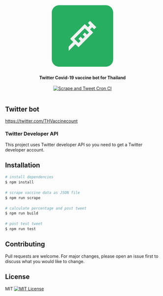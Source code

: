 <h1 align="center">
  <a href="https://twitter.com/THVaccinecount">
    <img src="assets/logo-200px.png" alt="Twitter bot logo"/>
	</a>
</h1>

<h4 align="center">
  Twitter Covid-19 vaccine bot for Thailand
</h4>

<div align="center">
  <a href="https://github.com/nathakits/covid-tracker-twitter-bot/actions/workflows/scrape-tweet-cron.yml">
    <img src="https://github.com/nathakits/covid-tracker-twitter-bot/actions/workflows/scrape-tweet-cron.yml/badge.svg" alt="Scrape and Tweet Cron CI">
  </a>
</div>

<br>

## Twitter bot
https://twitter.com/THVaccinecount

### Twitter Developer API
This project uses Twitter developer API so you need to get a Twitter developer account.

## Installation

```bash
# install dependencies
$ npm install

# scrape vaccine data as JSON file
$ npm run scrape

# calculate percentage and post tweet
$ npm run build

# post test tweet
$ npm run test
```

## Contributing
Pull requests are welcome. For major changes, please open an issue first to discuss what you would like to change.

## License
MIT [![MIT License](https://img.shields.io/badge/license-MIT-blue.svg?style=flat)](LICENSE)

